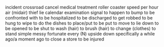 incident
crossroad
 cancel
medical treatment
roller coaster
speed per hour
air (midair)
thief
lie
calendar
examination
signal
to happen
to bump
to be confronted with
to be hospitalized
to be discharged 
to get robbed
to be hung
to wipe
to do the dishes
to place/put
to be put
to move
to lie down
to be opened
to be shut
to wash (hair)
to brush (hair)
to change (clothes)
to stand
simple
messy
fortunate
every (N)
upside down
specifically
a while ago/a moment ago
 to close a store
to be injured
